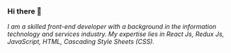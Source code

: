 ### Hi there 👋 
<i>I am a skilled front-end developer with a background in the information technology and services industry. My expertise lies in React Js, Redux Js, JavaScript, HTML, Cascading Style Sheets (CSS).</i>

<!--
**iampkmaurya/iampkmaurya** is a ✨ _special_ ✨ repository because its `README.md` (this file) appears on your GitHub profile.

Here are some ideas to get you started:

- 🔭 I’m currently working on ...
- 🌱 I’m currently learning ...
- 👯 I’m looking to collaborate on ...
- 🤔 I’m looking for help with ...
- 💬 Ask me about ...
- 📫 How to reach me: ...
- 😄 Pronouns: ...
- ⚡ Fun fact: ...
-->
